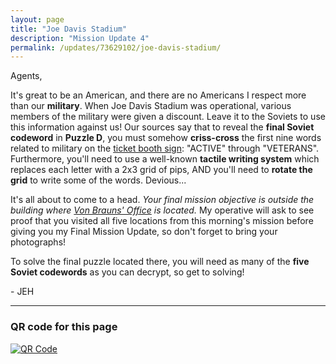 ```yaml
---
layout: page
title: "Joe Davis Stadium"
description: "Mission Update 4"
permalink: /updates/73629102/joe-davis-stadium/
---
```


Agents,

It's great to be an American, and there are no Americans I respect
more than our **military**. When Joe Davis Stadium was operational, various
members of the military were given a discount.
Leave it to the Soviets to use this information against us!
Our sources say that to reveal the **final Soviet codeword** in
**Puzzle D**, you must somehow **criss-cross** the first nine words related to
military on the [ticket booth sign](/img/joe-davis-will-call.jpg):
"ACTIVE" through "VETERANS". Furthermore, you'll need to use a
well-known **tactile writing system** which replaces each letter
with a 2x3 grid of pips, AND you'll need to **rotate the grid** to write
some of the words. Devious...

It's all about to come to a head. *Your final mission objective is
outside the building where
[Von Brauns' Office](http://escapepodgame.com) is located.*
My operative will ask to see proof that you visited all five locations from
this morning's mission before giving you my Final Mission Update, so
don't forget to bring your photographs!

To solve the
final puzzle located there, you will need as many of the **five Soviet
codewords** as you can decrypt, so get to solving!


\- JEH

<!-- * [Back to Mission Update 3](/updates/11291005/brahan-spring/) -->

---

### QR code for this page

[![QR Code][qrcode]][qrcode]

[qrcode]: https://api.qrserver.com/v1/create-qr-code/?size=300x300&data=http://ephunt16.clontz.org/updates/73629102/joe-davis-stadium/
